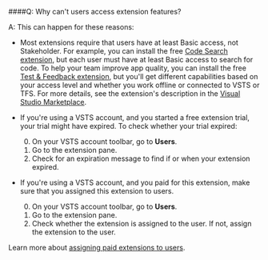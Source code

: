 ####Q:		Why can't users access extension features?

A:	This can happen for these reasons: 

*	Most extensions require that users have at least Basic access, not Stakeholder. 
For example, you can install the free 
[Code Search extension](https://marketplace.visualstudio.com/items?itemName=ms.vss-code-search), 
but each user must have at least Basic access to search for code. 
To help your team improve app quality, you can install the free 
[Test & Feedback extension](https://marketplace.visualstudio.com/items?itemName=ms.vss-exploratorytesting-web), 
but you'll get different capabilities based on your access level 
and whether you work offline or connected to VSTS or TFS. 
For more details, see the extension's description 
in the [Visual Studio Marketplace](https://marketplace.visualstudio.com).

<a name="trial-expired"></a>
*	If you're using a VSTS account, and you started a free extension trial, 
your trial might have expired. To check whether your trial expired:

	0.	On your VSTS account toolbar, go to **Users**.
	0.	Go to the extension pane.
	0.	Check for an expiration message to find if or when your extension expired.

<a name="extension-not-assigned"></a>
*	If you're using a VSTS account, and you paid for this extension, 
make sure that you assigned this extension to users.

	0.	On your VSTS account toolbar, go to **Users**.
	0.	Go to the extension pane.
	0.	Check whether the extension is assigned to the user. 
	If not, assign the extension to the user.

Learn more about 
[assigning paid extensions to users](/vsts/marketplace/install-vsts-extension#assign-extension).
